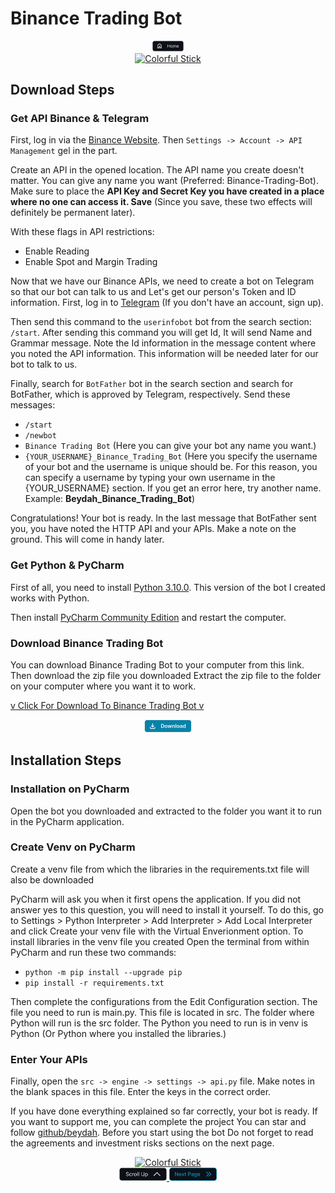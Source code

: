 # Binance Trading Bot

<div style="text-align: center;">
  <a href="https://github.com/beydah/Binance-Trading-Bot">  
    <img src="https://raw.githubusercontent.com/beydah/asset/main/button/home_off.png" style="width: 10%;"  alt="<< Return to Home Page <<">
  </a>
</div>

<div style="text-align:center;">
    <a href="#binance-trading-bot">
        <img src="https://i.imgur.com/waxVImv.png" alt="Colorful Stick">
    </a>
</div>

## Download Steps
### Get API Binance & Telegram
First, log in via the [Binance Website](https://www.binance.com/). Then `Settings -> Account -> API Management`
gel in the part.

Create an API in the opened location. The API name you create doesn't matter. You can give any name you want
(Preferred: Binance-Trading-Bot). Make sure to place the **API Key and Secret Key you have created in a place where no one can access it.
Save** (Since you save, these two effects will definitely be permanent later).

With these flags in API restrictions:
- Enable Reading
- Enable Spot and Margin Trading

Now that we have our Binance APIs, we need to create a bot on Telegram so that our bot can talk to us and
Let's get our person's Token and ID information. First, log in to [Telegram](https://web.telegram.org/)
(If you don't have an account, sign up).

Then send this command to the `userinfobot` bot from the search section: `/start`. After sending this command you will get Id,
It will send Name and Grammar message. Note the Id information in the message content where you noted the API information.
This information will be needed later for our bot to talk to us.

Finally, search for `BotFather` bot in the search section and search for BotFather, which is approved by Telegram, respectively.
Send these messages:
- `/start`
- `/newbot`
- `Binance Trading Bot` (Here you can give your bot any name you want.)
- `{YOUR_USERNAME}_Binance_Trading_Bot` (Here you specify the username of your bot and the username is unique
should be. For this reason, you can specify a username by typing your own username in the {YOUR_USERNAME} section.
If you get an error here, try another name. Example: **Beydah_Binance_Trading_Bot**)

Congratulations! Your bot is ready. In the last message that BotFather sent you, you have noted the HTTP API and your APIs.
Make a note on the ground. This will come in handy later.

### Get Python & PyCharm
First of all, you need to install [Python 3.10.0](https://www.python.org/downloads/release/python-3100/). This version of the bot I created works with Python.

Then install [PyCharm Community Edition](https://www.jetbrains.com/pycharm/download/) and restart the computer.

### Download Binance Trading Bot
You can download Binance Trading Bot to your computer from this link. Then download the zip file you downloaded
Extract the zip file to the folder on your computer where you want it to work.

[v Click For Download To Binance Trading Bot v](https://github.com/beydah/Binance-Trading-Bot/archive/refs/heads/main.zip)

<div style="text-align: center;">
    <a href="https://github.com/beydah/Binance-Trading-Bot/archive/refs/heads/main.zip">
        <img src="https://raw.githubusercontent.com/beydah/asset/main/button/download_focus.png" style="width: 15%;"  alt=">> Continue Reading >>">
    </a>
</div>

## Installation Steps
### Installation on PyCharm
Open the bot you downloaded and extracted to the folder you want it to run in the PyCharm application.

### Create Venv on PyCharm
Create a venv file from which the libraries in the requirements.txt file will also be downloaded

PyCharm will ask you when it first opens the application. If you did not answer yes to this question, you will need to install it yourself.
To do this, go to Settings > Python Interpreter > Add Interpreter > Add Local Interpreter and click
Create your venv file with the Virtual Enverionment option. To install libraries in the venv file you created
Open the terminal from within PyCharm and run these two commands:
- `python -m pip install --upgrade pip`
- `pip install -r requirements.txt`

Then complete the configurations from the Edit Configuration section. The file you need to run is main.py.
This file is located in src. The folder where Python will run is the src folder. The Python you need to run is in venv
is Python (Or Python where you installed the libraries.)

### Enter Your APIs
Finally, open the `src -> engine -> settings -> api.py` file. Make notes in the blank spaces in this file.
Enter the keys in the correct order.

If you have done everything explained so far correctly, your bot is ready. If you want to support me, you can complete the project
You can star and follow [github/beydah](https://github.com/beydah/). Before you start using the bot
Do not forget to read the agreements and investment risks sections on the next page.

<div style="text-align:center;">
    <a href="#binance-trading-bot">
        <img src="https://i.imgur.com/waxVImv.png" alt="Colorful Stick">
    </a>
</div>

<div style="text-align: center;">
    <a href="#binance-trading-bot">
        <img src="https://raw.githubusercontent.com/beydah/asset/main/button/scroll_off.png" style="width: 15%;"  alt="^ Scroll UP ^">
    </a>
    <a href="https://github.com/beydah/Binance-Trading-Bot/blob/main/documents/agreement.md">
        <img src="https://raw.githubusercontent.com/beydah/asset/main/button/next_on.png" style="width: 15%;"  alt=">> Continue Reading >>">
    </a>
</div>
